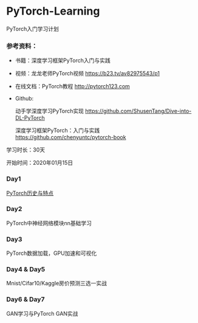 # PyTorch-Learning
PyTorch入门学习计划

### 参考资料：

- 书籍：深度学习框架PyTorch入门与实践
- 视频：龙龙老师PyTorch视频 https://b23.tv/av82975543/p1
- 在线文档：PyTorch教程  http://pytorch123.com 
- Github:

  动手学深度学习PyTorch实现  https://github.com/ShusenTang/Dive-into-DL-PyTorch
  
  深度学习框架PyTorch：入门与实践  https://github.com/chenyuntc/pytorch-book

学习时长：30天

开始时间：2020年01月15日

### Day1

[PyTorch历史与特点](https://github.com/yyyujintang/PyTorch-Learning/blob/master/Day1PyTorch%E5%8E%86%E5%8F%B2%E4%B8%8E%E7%89%B9%E7%82%B9.md)

### Day2

PyTorch中神经网络模块nn基础学习

### Day3

PyTorch数据加载，GPU加速和可视化

### Day4 & Day5

Mnist/Cifar10/Kaggle房价预测三选一实战

### Day6 & Day7

GAN学习与PyTorch GAN实战
